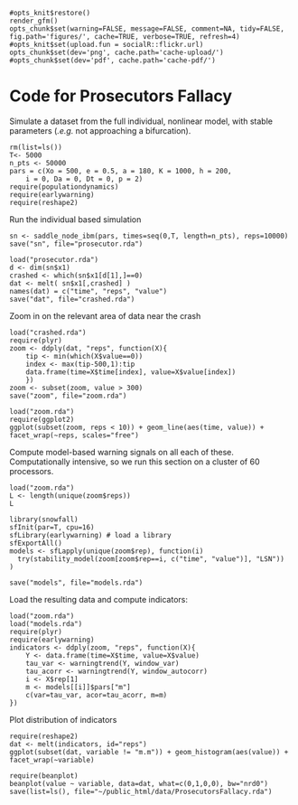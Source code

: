 ``` {r echo=FALSE}
#opts_knit$restore()
render_gfm()
opts_chunk$set(warning=FALSE, message=FALSE, comment=NA, tidy=FALSE, fig.path='figures/', cache=TRUE, verbose=TRUE, refresh=4) 
#opts_knit$set(upload.fun = socialR::flickr.url)
opts_chunk$set(dev='png', cache.path='cache-upload/')
#opts_chunk$set(dev='pdf', cache.path='cache-pdf/')
````

# Code for Prosecutors Fallacy 

Simulate a dataset from the full individual, nonlinear model, with stable parameters (*.e.g.* not approaching a bifurcation).

``` {r }
rm(list=ls())
T<- 5000
n_pts <- 50000
pars = c(Xo = 500, e = 0.5, a = 180, K = 1000, h = 200,
    i = 0, Da = 0, Dt = 0, p = 2)
require(populationdynamics)
require(earlywarning)
require(reshape2)
````
Run the individual based simulation
``` {r }
sn <- saddle_node_ibm(pars, times=seq(0,T, length=n_pts), reps=10000)
save("sn", file="prosecutor.rda")
````

``` {r }
load("prosecutor.rda")
d <- dim(sn$x1)
crashed <- which(sn$x1[d[1],]==0)
dat <- melt( sn$x1[,crashed] )
names(dat) = c("time", "reps", "value")
save("dat", file="crashed.rda")
````

Zoom in on the relevant area of data near the crash

``` {r }
load("crashed.rda")
require(plyr)
zoom <- ddply(dat, "reps", function(X){
    tip <- min(which(X$value==0))
    index <- max(tip-500,1):tip
    data.frame(time=X$time[index], value=X$value[index])
    })
zoom <- subset(zoom, value > 300)
save("zoom", file="zoom.rda")
````

``` {r replicate_crashes}
load("zoom.rda")
require(ggplot2)
ggplot(subset(zoom, reps < 10)) + geom_line(aes(time, value)) + facet_wrap(~reps, scales="free")
````

Compute model-based warning signals on all each of these.  
Computationally intensive, so we run this section on a cluster of 60 processors.  

``` {r }
load("zoom.rda")
L <- length(unique(zoom$reps))
L
````


``` {r parallel}
library(snowfall)
sfInit(par=T, cpu=16)
sfLibrary(earlywarning) # load a library
sfExportAll()
models <- sfLapply(unique(zoom$rep), function(i)
  try(stability_model(zoom[zoom$rep==i, c("time", "value")], "LSN"))
)
````

``` {r }
save("models", file="models.rda")
````

Load the resulting data and compute indicators:

``` {r  refresh=2 }
load("zoom.rda")
load("models.rda")
require(plyr)
require(earlywarning)
indicators <- ddply(zoom, "reps", function(X){
    Y <- data.frame(time=X$time, value=X$value)
    tau_var <- warningtrend(Y, window_var)
    tau_acorr <- warningtrend(Y, window_autocorr)
    i <- X$rep[1]
    m <- models[[i]]$pars["m"]
    c(var=tau_var, acor=tau_acorr, m=m)
})
````

Plot distribution of indicators

``` {r indicator_plot, fig.height=3, fig.width=5, refresh=2 }
require(reshape2)
dat <- melt(indicators, id="reps")
ggplot(subset(dat, variable != "m.m")) + geom_histogram(aes(value)) + facet_wrap(~variable)
````


``` {r beanplot, fig.height=4, fig.width=5, refresh=2}
require(beanplot)
beanplot(value ~ variable, data=dat, what=c(0,1,0,0), bw="nrd0")
save(list=ls(), file="~/public_html/data/ProsecutorsFallacy.rda")
````





